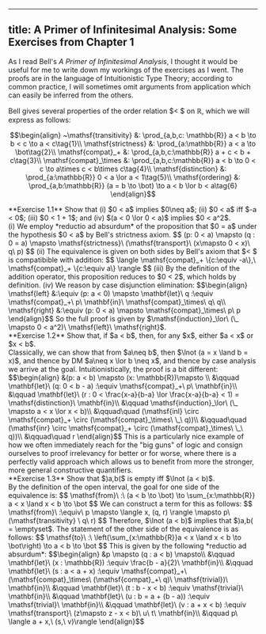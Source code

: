 ----
title: A Primer of Infinitesimal Analysis: Some Exercises from Chapter 1
----

As I read Bell's *A Primer of Infinitesimal Analysis*, I thought it would be
useful for me to write down my workings of the exercises as I went. The proofs
are in the language of Intuitionistic Type Theory; according to common
practice, I will sometimes omit arguments from application which can easily be
inferred from the others.

<!--more-->

Bell gives several properties of the order relation $< $ on $\mathbb{R}$, which
we will express as follows:

$$\begin{align}
~\mathsf{transitivity} &: \prod_{a,b,c: \mathbb{R}} a < b \to b < c \to a < c\tag{1}\\
\mathsf{strictness} &: \prod_{a:\mathbb{R}} a < a \to \bot\tag{2}\\
\mathsf{compat}_+ &: \prod_{a,b,c:\mathbb{R}} a + c < b + c\tag{3}\\
\mathsf{compat}_\times &: \prod_{a,b,c:\mathbb{R}} a < b \to 0 < c \to a\times c < b\times c\tag{4}\\
\mathsf{distinction} &: \prod_{a:\mathbb{R}} 0 < a \lor a < 1\tag{5}\\
\mathsf{ordering} &: \prod_{a,b:\mathbb{R}} (a = b \to \bot) \to a < b \lor b < a\tag{6}
\end{align}$$

<div class="theorem">
**Exercise 1.1** Show that (i) $0 < a$ implies $0\neq a$; (ii) $0 < a$ iff $-a < 0$; (iii) $0 < 1 + 1$; and (iv) $(a < 0 \lor 0 < a)$ implies $0 < a^2$.
</div>
<div class="proof">
(i) We employ *reductio ad absurdum* of the proposition that $0 = a$ under the hypothesis $0 < a$ by Bell's strictness axiom.
$$
  (p: 0 < a) \mapsto (q : 0 = a) \mapsto \mathsf{strictness}\ (\mathsf{transport}\ (x\mapsto 0 < x)\ q\ p)
$$
(ii) The equivalence is given on both sides by Bell's axiom that $< $ is compatibible with addition:
$$
\langle \mathsf{compat}_+ \{c:\equiv -a\},\ \mathsf{compat}_+ \{c:\equiv a\} \rangle
$$
(iii) By the definition of the addition operator, this proposition reduces to $0 < 2$, which holds by definition.
(iv) We reason by case disjunction elimination:
$$\begin{align}
\mathsf{left} &:\equiv (p: a < 0) \mapsto \mathbf{let}\ q :\equiv \mathsf{compat}_+\ p\ \mathbf{in}\ \mathsf{compat}_\times\ q\ q\\
\mathsf{right} &:\equiv (p: 0 < a) \mapsto \mathsf{compat}_\times\ p\ p
\end{align}$$
So the full proof is given by $\mathsf{induction}_\lor\ (\_ \mapsto 0 < a^2)\ \mathsf{left}\ \mathsf{right}$.
</div>

<div class="theorem">
**Exercise 1.2** Show that, if $a < b$, then, for any $x$, either $a < x$ or $x < b$.
</div>

<div class="proof">
Classically, we can show that from $a\neq b$, then $\lnot (a = x \land b = x)$, and thence by DM $a\neq x \lor b \neq x$, and thence by case analysis we arrive at the goal. Intuitionistically, the proof is a bit different:
$$\begin{align}
&(p: a < b) \mapsto (x: \mathbb{R})\mapsto \\
&\qquad \mathbf{let}\ (q: 0 < b - a) :\equiv \mathsf{compat}_+\ p\ \mathbf{in}\\
&\qquad \mathbf{let}\ (r : 0 < \frac{x-a}{b-a} \lor \frac{x-a}{b-a} < 1) = \mathsf{distinction}\ \mathbf{in}\\
&\qquad \mathsf{induction}_\lor\ (\_ \mapsto a < x \lor x < b)\\
&\qquad\quad (\mathsf{inl} \circ \mathsf{compat}_+ \circ (\mathsf{compat}_\times\ \_\ q))\\
&\qquad\quad (\mathsf{inr} \circ \mathsf{compat}_+ \circ (\mathsf{compat}_\times\ \_\ q))\\
&\qquad\quad r
\end{align}$$
This is a particularly nice example of how we often immediately reach for the "big guns" of logic and consign ourselves to proof irrelevancy for better or for worse, where there is a perfectly valid approach which allows us to benefit from more the stronger, more general constructive quantifiers.
</div>

<div class="theorem">
**Exercise 1.3** Show that $)a,b($ is empty iff $\lnot (a < b)$.
</div>

<div class="proof">
By the definition of the open interval, the goal for one side of the
equivalence is:
$$
\mathsf{from}\ :\ (a < b \to \bot) \to \sum_{x:\mathbb{R}} a < x \land x < b \to \bot
$$
We can construct a term for this as follows:
$$
\mathsf{from}\ :\equiv\ p \mapsto \langle x, (q, r) \rangle \mapsto p\ (\mathsf{transitivity} \ q\ r)
$$
Therefore, $\lnot (a < b)$ implies that $)a,b( = \emptyset$. The
statement of the other side of the equivalence is as follows:
$$
\mathsf{to}\ :\ \left(\sum_{x:\mathbb{R}}a < x \land x < b \to \bot\right) \to a < b \to \bot
$$
This is given by the following *reductio ad absurdum*:
$$\begin{align}
&p \mapsto (q : a < b) \mapsto\\
&\qquad \mathbf{let}\ (x : \mathbb{R}) :\equiv \frac{b - a}{2}\ \mathbf{in}\\
&\qquad \mathbf{let}\ (s : a < a + x) :\equiv \mathsf{compat}_+\ (\mathsf{compat}_\times\ (\mathsf{compat}_+\ q)\ \mathsf{trivial})\  \mathbf{in}\\
&\qquad \mathbf{let}\ (t : b - x < b) :\equiv \mathsf{trivial}\ \mathbf{in}\\
&\qquad \mathbf{let}\ (u : b = a + (b - a)) :\equiv \mathsf{trivial}\ \mathbf{in}\\
&\qquad \mathbf{let}\ (v : a + x < b) :\equiv \mathsf{transport}\ (z\mapsto z - x < b)\ u\ t\ \mathbf{in}\\
&\qquad p\ \langle a + x,\ (s,\ v)\rangle
\end{align}$$
</div>

